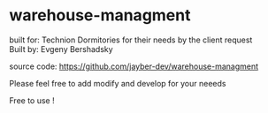 # warehouse-managment
built for: Technion Dormitories for their needs by the client request   
Built by: Evgeny Bershadsky

source code:
https://github.com/jayber-dev/warehouse-managment

Please feel free to add modify and develop for your neeeds 

Free to use !

